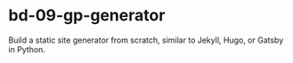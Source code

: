 # bd-09-gp-generator

Build a static site generator from scratch, similar to Jekyll, Hugo, or Gatsby in Python.
